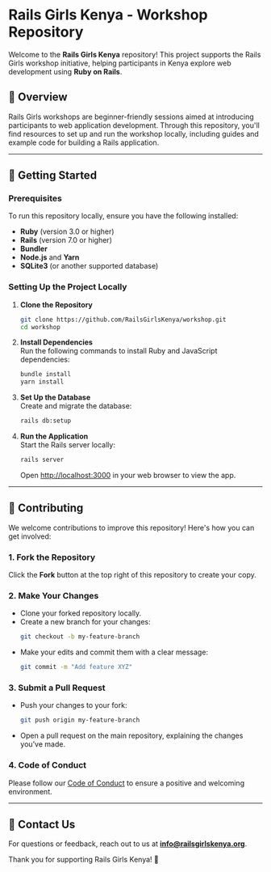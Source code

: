 # Rails Girls Kenya - Workshop Repository

Welcome to the **Rails Girls Kenya** repository! This project supports the Rails Girls workshop initiative, helping participants in Kenya explore web development using **Ruby on Rails**.

## 🌟 Overview

Rails Girls workshops are beginner-friendly sessions aimed at introducing participants to web application development. Through this repository, you'll find resources to set up and run the workshop locally, including guides and example code for building a Rails application.

---

## 🚀 Getting Started

### Prerequisites

To run this repository locally, ensure you have the following installed:

- **Ruby** (version 3.0 or higher)
- **Rails** (version 7.0 or higher)
- **Bundler**
- **Node.js** and **Yarn**
- **SQLite3** (or another supported database)

### Setting Up the Project Locally

1. **Clone the Repository**

   ```bash
   git clone https://github.com/RailsGirlsKenya/workshop.git
   cd workshop
   ```

2. **Install Dependencies**  
   Run the following commands to install Ruby and JavaScript dependencies:

   ```bash
   bundle install
   yarn install
   ```

3. **Set Up the Database**  
   Create and migrate the database:

   ```bash
   rails db:setup
   ```

4. **Run the Application**  
   Start the Rails server locally:
   ```bash
   rails server
   ```
   Open [http://localhost:3000](http://localhost:3000) in your web browser to view the app.

---

## 🌱 Contributing

We welcome contributions to improve this repository! Here's how you can get involved:

### 1. Fork the Repository

Click the **Fork** button at the top right of this repository to create your copy.

### 2. Make Your Changes

- Clone your forked repository locally.
- Create a new branch for your changes:
  ```bash
  git checkout -b my-feature-branch
  ```
- Make your edits and commit them with a clear message:
  ```bash
  git commit -m "Add feature XYZ"
  ```

### 3. Submit a Pull Request

- Push your changes to your fork:
  ```bash
  git push origin my-feature-branch
  ```
- Open a pull request on the main repository, explaining the changes you’ve made.

### 4. Code of Conduct

Please follow our [Code of Conduct](./CODE_OF_CONDUCT.md) to ensure a positive and welcoming environment.

---

## 📧 Contact Us

For questions or feedback, reach out to us at **info@railsgirlskenya.org**.

Thank you for supporting Rails Girls Kenya! 🎉
